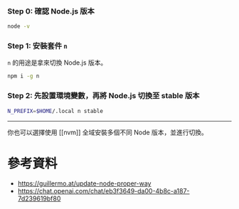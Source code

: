 ### Step 0: 確認 Node.js 版本

```bash
node -v
```

### Step 1: 安裝套件 `n`

`n` 的用途是拿來切換 Node.js 版本。

```bash
npm i -g n
```

### Step 2: 先設置環境變數，再將 Node.js 切換至 stable 版本

```bash
N_PREFIX=$HOME/.local n stable
```

---

你也可以選擇使用 [[nvm]] 全域安裝多個不同 Node 版本，並進行切換。

# 參考資料

- <https://guillermo.at/update-node-proper-way>
- <https://chat.openai.com/chat/eb3f3649-da00-4b8c-a187-7d239619bf80>
